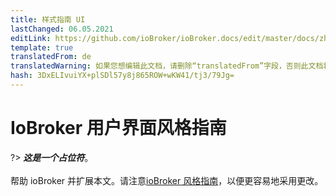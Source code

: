 ```yaml
---
title: 样式指南 UI
lastChanged: 06.05.2021
editLink: https://github.com/ioBroker/ioBroker.docs/edit/master/docs/zh-cn/dev/styleguideui.md
template: true
translatedFrom: de
translatedWarning: 如果您想编辑此文档，请删除“translatedFrom”字段，否则此文档将再次自动翻译
hash: 3DxELIvuiYX+plSDl57y8j865ROW+wKW41/tj3/79Jg=
---
```

# IoBroker 用户界面风格指南
?> ***这是一个占位符***。<br><br>帮助 ioBroker 并扩展本文。请注意[ioBroker 风格指南](https://www.iobroker.net/#de/documentation/community/styleguidedoc.md)，以便更容易地采用更改。
